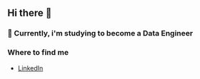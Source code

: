 ## Hi there 👋
### 🚀 Currently, i'm studying to become a Data Engineer

### Where to find me
- [LinkedIn](https://www.linkedin.com/in/dylan-ferreyra-95698834a?utm_source=share&utm_campaign=share_via&utm_content=profile&utm_medium=android_app)


<!--
**DylanGonzaloFerreyra/DylanGonzaloFerreyra** is a ✨ _special_ ✨ repository because its `README.md` (this file) appears on your GitHub profile.

Here are some ideas to get you started:

- 🔭 I’m currently working on ...
- 🌱 I’m currently learning ...
- 👯 I’m looking to collaborate on ...
- 🤔 I’m looking for help with ...
- 💬 Ask me about ...
- 📫 How to reach me: ...
- 😄 Pronouns: ...
- ⚡ Fun fact: ...
-->
